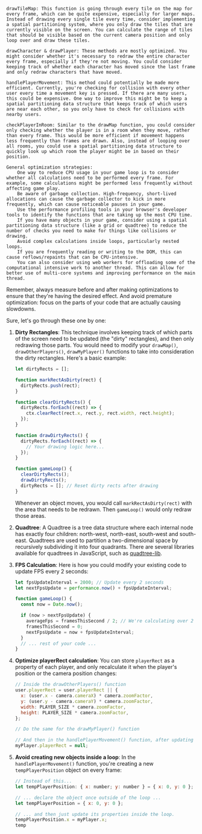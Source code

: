     drawTileMap: This function is going through every tile on the map for every frame, which can be quite expensive, especially for larger maps. Instead of drawing every single tile every time, consider implementing a spatial partitioning system, where you only draw the tiles that are currently visible on the screen. You can calculate the range of tiles that should be visible based on the current camera position and only loop over and draw these tiles.

    drawCharacter & drawPlayer: These methods are mostly optimized. You might consider whether it's necessary to redraw the entire character every frame, especially if they're not moving. You could consider keeping track of whether each character has moved since the last frame and only redraw characters that have moved.

    handlePlayerMovement: This method could potentially be made more efficient. Currently, you're checking for collision with every other user every time a movement key is pressed. If there are many users, this could be expensive. One way to improve this might be to keep a spatial partitioning data structure that keeps track of which users are near each other, so you only have to check for collisions with nearby users.

    checkPlayerInRoom: Similar to the drawMap function, you could consider only checking whether the player is in a room when they move, rather than every frame. This would be more efficient if movement happens less frequently than frames are drawn. Also, instead of looping over all rooms, you could use a spatial partitioning data structure to quickly look up which room the player might be in based on their position.

    General optimization strategies:
        One way to reduce CPU usage in your game loop is to consider whether all calculations need to be performed every frame. For example, some calculations might be performed less frequently without affecting game play.
        Be aware of garbage collection. High-frequency, short-lived allocations can cause the garbage collector to kick in more frequently, which can cause noticeable pauses in your game.
        Use the performance profiling tools in your browser's developer tools to identify the functions that are taking up the most CPU time.
        If you have many objects in your game, consider using a spatial partitioning data structure (like a grid or quadtree) to reduce the number of checks you need to make for things like collisions or drawing.
        Avoid complex calculations inside loops, particularly nested loops.
        If you are frequently reading or writing to the DOM, this can cause reflows/repaints that can be CPU-intensive.
        You can also consider using web workers for offloading some of the computational intensive work to another thread. This can allow for better use of multi-core systems and improving performance on the main thread.

Remember, always measure before and after making optimizations to ensure that they're having the desired effect. And avoid premature optimization: focus on the parts of your code that are actually causing slowdowns.





Sure, let's go through these one by one:

1. **Dirty Rectangles**: This technique involves keeping track of which parts of the screen need to be updated (the "dirty" rectangles), and then only redrawing those parts. You would need to modify your `drawMap()`, `drawOtherPlayers()`, `drawMyPlayer()` functions to take into consideration the dirty rectangles. Here's a basic example:

    ```javascript
    let dirtyRects = [];

    function markRectAsDirty(rect) {
      dirtyRects.push(rect);
    }

    function clearDirtyRects() {
      dirtyRects.forEach((rect) => {
        ctx.clearRect(rect.x, rect.y, rect.width, rect.height);
      });
    }

    function drawDirtyRects() {
      dirtyRects.forEach((rect) => {
        // Your drawing logic here...
      });
    }

    function gameLoop() {
      clearDirtyRects();
      drawDirtyRects();
      dirtyRects = []; // Reset dirty rects after drawing
    }
    ```

    Whenever an object moves, you would call `markRectAsDirty(rect)` with the area that needs to be redrawn. Then `gameLoop()` would only redraw those areas.

2. **Quadtree**: A Quadtree is a tree data structure where each internal node has exactly four children: north-west, north-east, south-west and south-east. Quadtrees are used to partition a two-dimensional space by recursively subdividing it into four quadrants. There are several libraries available for quadtrees in JavaScript, such as [quadtree-lib](https://www.npmjs.com/package/quadtree-lib).

3. **FPS Calculation**: Here is how you could modify your existing code to update FPS every 2 seconds:

    ```javascript
    let fpsUpdateInterval = 2000; // Update every 2 seconds
    let nextFpsUpdate = performance.now() + fpsUpdateInterval;

    function gameLoop() {
      const now = Date.now();

      if (now > nextFpsUpdate) {
        averageFps = framesThisSecond / 2; // We're calculating over 2 seconds
        framesThisSecond = 0;
        nextFpsUpdate = now + fpsUpdateInterval;
      }
      // ... rest of your code ...
    }
    ```

4. **Optimize playerRect calculation**: You can store `playerRect` as a property of each player, and only recalculate it when the player's position or the camera position changes:

    ```javascript
    // Inside the drawOtherPlayers() function
    user.playerRect = user.playerRect || {
      x: (user.x - camera.cameraX) * camera.zoomFactor,
      y: (user.y - camera.cameraY) * camera.zoomFactor,
      width: PLAYER_SIZE * camera.zoomFactor,
      height: PLAYER_SIZE * camera.zoomFactor,
    };

    // Do the same for the drawMyPlayer() function

    // And then in the handlePlayerMovement() function, after updating the player's position:
    myPlayer.playerRect = null;
    ```

5. **Avoid creating new objects inside a loop**: In the `handlePlayerMovement()` function, you're creating a new `tempPlayerPosition` object on every frame:

    ```javascript
    // Instead of this...
    let tempPlayerPosition: { x: number; y: number } = { x: 0, y: 0 };

    // ... declare the object once outside of the loop ...
    let tempPlayerPosition = { x: 0, y: 0 };

    // ... and then just update its properties inside the loop.
    tempPlayerPosition.x = myPlayer.x;
    temp